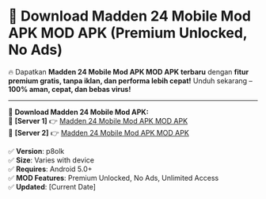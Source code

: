 # 🚀 Download Madden 24 Mobile Mod APK MOD APK (Premium Unlocked, No Ads)  

🔥 Dapatkan **Madden 24 Mobile Mod APK MOD APK terbaru** dengan **fitur premium gratis, tanpa iklan, dan performa lebih cepat!** Unduh sekarang – **100% aman, cepat, dan bebas virus!**  

---


🔽 **Download Madden 24 Mobile Mod APK:**  
🔹 **[Server 1]** 👉 [Madden 24 Mobile Mod APK MOD APK](https://apkcomod.com?title=Madden_24_Mobile_Mod_APK)  
🔹 **[Server 2]** 👉 [Madden 24 Mobile Mod APK MOD APK](https://apkcomod.com?title=Madden_24_Mobile_Mod_APK)  


✅ **Version**: p8olk  
✅ **Size**: Varies with device  
✅ **Requires**: Android 5.0+  
✅ **MOD Features**: Premium Unlocked, No Ads, Unlimited Access  
✅ **Updated**: [Current Date]  